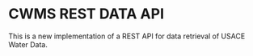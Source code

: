 # CWMS REST DATA API

This is a new implementation of a REST API for data retrieval of USACE Water Data.
